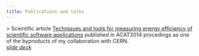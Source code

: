 ```yaml
---
title: Publications and talks
---
```


*>* Scientific article <a target="_blank" href="http://arxiv.org/abs/1410.3440">Techniques and tools for measuring energy efficiency of scientific software applications</a> published in ACAT2014 procedings as one of the byproducts of my collaboration with CERN.
            <br>
<a target="_blank" href="https://speakerdeck.com/gpestana/techniques-and-tools-for-measuring-energy-efficiency-of-scientific-software-applications"><i>slide deck</i></a> 
